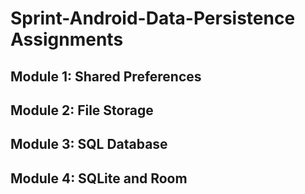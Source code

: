 # Sprint-Android-Data-Persistence Assignments

## Module 1: Shared Preferences

## Module 2: File Storage

## Module 3: SQL Database

## Module 4: SQLite and Room
